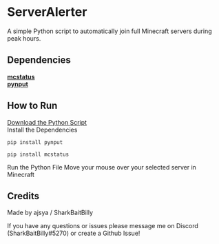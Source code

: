 # ServerAlerter
A simple Python script to automatically join full Minecraft servers during peak hours.

## Dependencies
**[mcstatus](https://github.com/Dinnerbone/mcstatus) <br />
[pynput](https://pypi.org/project/pynput/)**

## How to Run
[Download the Python Script](#) <br />
Install the Dependencies <br />
```
pip install pynput
```
```
pip install mcstatus
```
Run the Python File
Move your mouse over your selected server in Minecraft
## Credits
Made by ajsya / SharkBaitBilly

If you have any questions or issues please message me on Discord (SharkBaitBilly#5270) or create a Github Issue!

